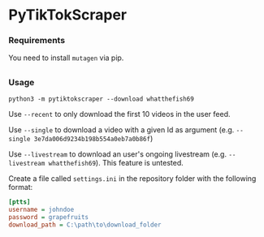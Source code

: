# PyTikTokScraper

### Requirements
You need to install `mutagen` via pip.

##

### Usage
`python3 -m pytiktokscraper --download whatthefish69`

Use `--recent` to only download the first 10 videos in the user feed.

Use `--single` to download a video with a given Id as argument (e.g. `--single 3e7da006d9234b198b554a0eb7a0b86f`)

Use `--livestream` to download an user's ongoing livestream (e.g. `--livestream whatthefish69`). This feature is untested.

Create a file called `settings.ini` in the repository folder with the following format:

```ini
[ptts]
username = johndoe
password = grapefruits
download_path = C:\path\to\download_folder
```

